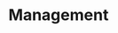 ---
title: Management
linktitle: Management
capability: management
docs_home: true
notitle: true
menu:
    management:
        identifier: management-home
        weight: 1
expanded_menu_ids:
    - management-deployments
    - management-governance
meta_desc: Operational oversight and governance for infrastructure. Manage deployments, policies, access controls, compliance, and audit across your organization.
meta_image: /images/docs/meta-images/docs-meta.png
h1: Infrastructure <strong>Management</strong> and Governance
description: <p>Operational oversight and governance tools for managing deployments, enforcing policies, controlling access, and maintaining compliance across your cloud infrastructure.</p>

sections:
- type: full-width-cards
  heading: Core Management Capabilities
  cards:
  - icon: 🚀
    heading: Deployments
    description: Monitor and manage infrastructure deployments across environments with automated workflows.
    link: /docs/pulumi-cloud/deployments/
  - icon: 🛡️
    heading: Policy & Governance
    description: Enforce organizational standards, compliance rules, and security policies through code.
    link: /docs/iac/crossguard/
  - icon: 👥
    heading: Access Management
    description: Control who can access and modify infrastructure with role-based permissions and teams.
    link: /docs/pulumi-cloud/access-management/
  - icon: 📋
    heading: Compliance & Audit
    description: Track changes, monitor compliance, and generate audit reports for regulatory requirements.
    link: /docs/insights/
- type: button-cards
  heading: Management Services
  description: Enterprise-grade tools for infrastructure governance and operational control.
  cards:
  - heading: Pulumi Cloud Deployments
    description: "Centralized deployment management with approval workflows, drift detection, and automated remediation."
    link: /docs/pulumi-cloud/deployments/
    primary_button_label: Get Started
    primary_button_link: /docs/pulumi-cloud/deployments/get-started/
  - heading: Pulumi Insights
    description: "Asset discovery, compliance monitoring, and AI-powered insights across your cloud infrastructure."
    link: /docs/insights/
    primary_button_label: Explore Insights
    primary_button_link: /docs/insights/get-started/
  - heading: Policy as Code (CrossGuard)
    description: "Define and enforce infrastructure policies using familiar programming languages with automated validation."
    link: /docs/iac/crossguard/
    primary_button_label: Learn CrossGuard
    primary_button_link: /docs/iac/crossguard/get-started/
- type: full-width-cards
  heading: Governance & Control
  cards:
  - icon: approval-blue-21-21
    heading: Approval Workflows
    description: Require approvals for infrastructure changes with customizable review processes.
    link: /docs/pulumi-cloud/deployments/
  - icon: drift-blue-21-21
    heading: Drift Detection
    description: Automatically detect and remediate infrastructure drift from your desired state.
    link: /docs/pulumi-cloud/deployments/drift/
  - icon: cost-blue-21-21
    heading: Cost Management
    description: Track and optimize cloud spending with cost insights and budget alerts.
    link: /docs/insights/
  - icon: security-blue-21-21
    heading: Security Scanning
    description: Continuously scan infrastructure for security vulnerabilities and misconfigurations.
    link: /docs/insights/
- type: cards-logo-label-link
  heading: Enterprise Features
  description: Advanced management capabilities for large organizations and regulated industries.
  cards:
  - label: SAML/SSO
    icon: saml-40
    link: /docs/pulumi-cloud/access-management/saml-sso/
  - label: SCIM Provisioning
    icon: scim-40
    link: /docs/pulumi-cloud/access-management/scim/
  - label: Audit Logs
    icon: audit-40
    link: /docs/pulumi-cloud/audit-logs/
  - label: Private Hosting
    icon: private-40
    link: /docs/pulumi-cloud/self-hosted/
- type: full-width-cards
  heading: Operational Excellence
  cards:
  - icon: monitor-blue-21-21
    heading: Observability
    description: Monitor infrastructure health, performance, and availability across all environments.
    link: /docs/insights/
  - icon: alert-blue-21-21
    heading: Alerting & Notifications
    description: Get notified about deployment failures, policy violations, and infrastructure issues.
    link: /docs/pulumi-cloud/webhooks/
  - icon: backup-blue-21-21
    heading: Backup & Recovery
    description: Protect against configuration loss with automated backups and point-in-time recovery.
    link: /docs/pulumi-cloud/deployments/
  - icon: scale-blue-21-21
    heading: Multi-Environment Management
    description: Consistently manage infrastructure across development, staging, and production environments.
    link: /docs/pulumi-cloud/
- type: flat
  heading: Ready to govern at scale?
  description: <p>Start with <a href="/docs/pulumi-cloud/deployments/">Deployments</a>, explore <a href="/docs/insights/">Insights</a>, or set up <a href="/docs/iac/crossguard/">Policy as Code</a>. Enterprise customers can learn about <a href="/docs/pulumi-cloud/access-management/">access management</a> and <a href="/docs/pulumi-cloud/audit-logs/">audit logging</a>.</p>
---